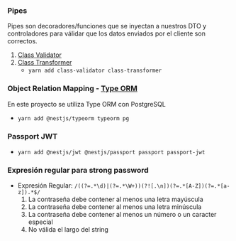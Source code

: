 ### Pipes

Pipes son decoradores/funciones que se inyectan a nuestros DTO y controladores para válidar que los datos enviados por el cliente son correctos.

1. [Class Validator](https://github.com/typestack/class-validator)
2. [Class Transformer](https://github.com/typestack/class-transformer)
   - `yarn add class-validator class-transformer`

### Object Relation Mapping - [Type ORM](https://typeorm.io/#/)

En este proyecto se utiliza Type ORM con PostgreSQL

- `yarn add @nestjs/typeorm typeorm pg`

### Passport JWT

- `yarn add @nestjs/jwt @nestjs/passport passport passport-jwt`

### Expresión regular para strong password

- Expresión Regular: `/((?=.*\d)|(?=.*\W+))(?![.\n])(?=.*[A-Z])(?=.*[a-z]).*$/`
  1.  La contraseña debe contener al menos una letra mayúscula
  2.  La contraseña debe contener al menos una letra minúscula
  3.  La contraseña debe contener al menos un número o un caracter especial
  4.  No válida el largo del string

